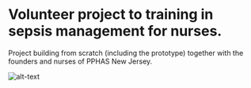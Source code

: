 # Volunteer project to training in sepsis management for nurses.

Project building from scratch (including the prototype) together with the founders and nurses of PPHAS New Jersey.

![alt-text](https://github.com/tiagopazhs/sepsis-guide/blob/master/src/assets/sampleGif.gif)
